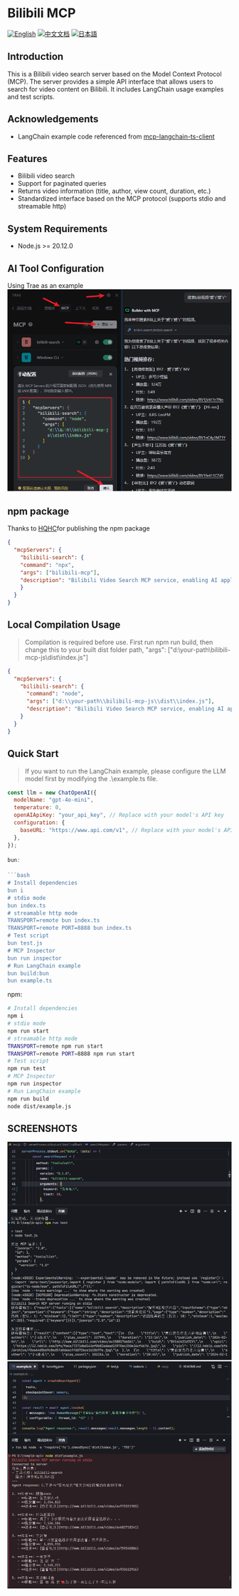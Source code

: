 # Bilibili MCP

[![English](https://img.shields.io/badge/English-Click-yellow)](README-en.md)
[![中文文档](https://img.shields.io/badge/中文文档-点击查看-orange)](README.md)
[![日本語](https://img.shields.io/badge/日本語-クリック-青)](README-ja.md)

## Introduction
This is a Bilibili video search server based on the Model Context Protocol (MCP). The server provides a simple API interface that allows users to search for video content on Bilibili. It includes LangChain usage examples and test scripts.

## Acknowledgements
- LangChain example code referenced from [mcp-langchain-ts-client](https://github.com/isaacwasserman/mcp-langchain-ts-client)

## Features
- Bilibili video search
- Support for paginated queries
- Returns video information (title, author, view count, duration, etc.)
- Standardized interface based on the MCP protocol (supports stdio and streamable http)

## System Requirements
- Node.js >= 20.12.0
## AI Tool Configuration
Using Trae as an example
![](./imgs/config.png)

## npm package
Thanks to [HQHC](https://github.com/HQHC)for publishing the npm package
```json
{
  "mcpServers": {
    "bilibili-search": {
    "command": "npx",
    "args": ["bilibili-mcp"],
    "description": "Bilibili Video Search MCP service, enabling AI applications to search Bilibili video content."
    }
  }
}
```
## Local Compilation Usage
>Compilation is required before use.
First run npm run build, then change this to your built dist folder path, "args": ["d:\\your-path\\bilibili-mcp-js\\dist\\index.js"] 
```json
{
  "mcpServers": {
    "bilibili-search": {
      "command": "node",
      "args": ["d:\\your-path\\bilibili-mcp-js\\dist\\index.js"],
      "description": "Bilibili Video Search MCP service, enabling AI applications to search Bilibili video content."
    }
  }
}
```

## Quick Start
> If you want to run the LangChain example, please configure the LLM model first by modifying the .\example.ts file.
```javascript
const llm = new ChatOpenAI({
  modelName: "gpt-4o-mini",
  temperature: 0,
  openAIApiKey: "your_api_key", // Replace with your model's API key
  configuration: {
    baseURL: "https://www.api.com/v1", // Replace with your model's API address
  },
});

bun:

```bash
# Install dependencies
bun i
# stdio mode
bun index.ts
# streamable http mode
TRANSPORT=remote bun index.ts
TRANSPORT=remote PORT=8888 bun index.ts
# Test script
bun test.js
# MCP Inspector
bun run inspector
# Run LangChain example
bun build:bun
bun example.ts
```

npm:

```bash
# Install dependencies
npm i
# stdio mode
npm run start
# streamable http mode
TRANSPORT=remote npm run start
TRANSPORT=remote PORT=8888 npm run start
# Test script
npm run test
# MCP Inspector
npm run inspector
# Run LangChain example
npm run build
node dist/example.js
```

## SCREENSHOTS
![](./imgs/test-01.png)
![](./imgs/test-02.png)
